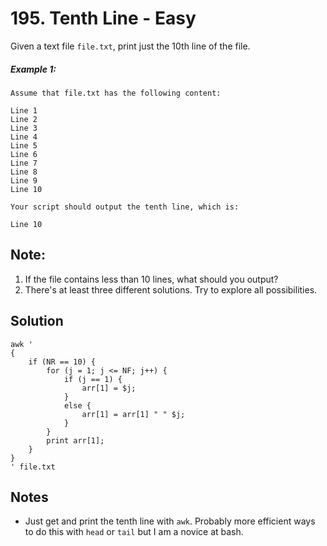 # 195. Tenth Line - Easy

Given a text file `file.txt`, print just the 10th line of the file.

##### Example 1:

```
Assume that file.txt has the following content:

Line 1
Line 2
Line 3
Line 4
Line 5
Line 6
Line 7
Line 8
Line 9
Line 10

Your script should output the tenth line, which is:

Line 10

```

## Note:
1. If the file contains less than 10 lines, what should you output?
2. There's at least three different solutions. Try to explore all possibilities.

## Solution

```
awk '
{
    if (NR == 10) {
        for (j = 1; j <= NF; j++) {
            if (j == 1) {
                arr[1] = $j;
            }
            else {
                arr[1] = arr[1] " " $j;
            }
        }
        print arr[1];
    }
}
' file.txt
```

## Notes
- Just get and print the tenth line with `awk`. Probably more efficient ways to do this with `head` or `tail` but I am a novice at bash.